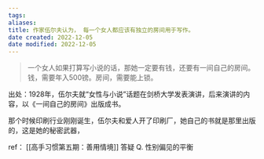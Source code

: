```yaml
---
tags: 
aliases: 
title: 作家伍尔夫认为， 每一个女人都应该有独立的房间用于写作。
date created: 2022-12-05
date modified: 2022-12-05
---
```


> 一个女人如果打算写小说的话，那她一定要有钱，还要有一间自己的房间。
> 钱，需要年入500镑。房间，需要能上锁。

出处：1928年，伍尔夫就“女性与小说”话题在剑桥大学发表演讲，后来演讲的内容，以《一间自己的房间》出版成书。

那个时候印刷行业刚刚诞生，伍尔夫和爱人开了印刷厂，她自己的书就是那里出版的，这是她的秘密武器，

ref：
[[高手习惯第五期：善用情境]] 答疑 Q. 性别偏见的平衡

